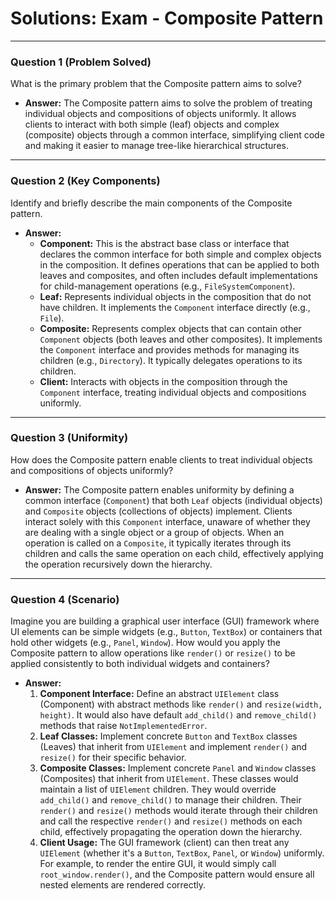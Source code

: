 
# Solutions: Exam - Composite Pattern

---

### Question 1 (Problem Solved)

What is the primary problem that the Composite pattern aims to solve?

-   **Answer:** The Composite pattern aims to solve the problem of treating individual objects and compositions of objects uniformly. It allows clients to interact with both simple (leaf) objects and complex (composite) objects through a common interface, simplifying client code and making it easier to manage tree-like hierarchical structures.

---

### Question 2 (Key Components)

Identify and briefly describe the main components of the Composite pattern.

-   **Answer:**
    -   **Component:** This is the abstract base class or interface that declares the common interface for both simple and complex objects in the composition. It defines operations that can be applied to both leaves and composites, and often includes default implementations for child-management operations (e.g., `FileSystemComponent`).
    -   **Leaf:** Represents individual objects in the composition that do not have children. It implements the `Component` interface directly (e.g., `File`).
    -   **Composite:** Represents complex objects that can contain other `Component` objects (both leaves and other composites). It implements the `Component` interface and provides methods for managing its children (e.g., `Directory`). It typically delegates operations to its children.
    -   **Client:** Interacts with objects in the composition through the `Component` interface, treating individual objects and compositions uniformly.

---

### Question 3 (Uniformity)

How does the Composite pattern enable clients to treat individual objects and compositions of objects uniformly?

-   **Answer:** The Composite pattern enables uniformity by defining a common interface (`Component`) that both `Leaf` objects (individual objects) and `Composite` objects (collections of objects) implement. Clients interact solely with this `Component` interface, unaware of whether they are dealing with a single object or a group of objects. When an operation is called on a `Composite`, it typically iterates through its children and calls the same operation on each child, effectively applying the operation recursively down the hierarchy.

---

### Question 4 (Scenario)

Imagine you are building a graphical user interface (GUI) framework where UI elements can be simple widgets (e.g., `Button`, `TextBox`) or containers that hold other widgets (e.g., `Panel`, `Window`). How would you apply the Composite pattern to allow operations like `render()` or `resize()` to be applied consistently to both individual widgets and containers?

-   **Answer:**
    1.  **Component Interface:** Define an abstract `UIElement` class (Component) with abstract methods like `render()` and `resize(width, height)`. It would also have default `add_child()` and `remove_child()` methods that raise `NotImplementedError`.
    2.  **Leaf Classes:** Implement concrete `Button` and `TextBox` classes (Leaves) that inherit from `UIElement` and implement `render()` and `resize()` for their specific behavior.
    3.  **Composite Classes:** Implement concrete `Panel` and `Window` classes (Composites) that inherit from `UIElement`. These classes would maintain a list of `UIElement` children. They would override `add_child()` and `remove_child()` to manage their children. Their `render()` and `resize()` methods would iterate through their children and call the respective `render()` and `resize()` methods on each child, effectively propagating the operation down the hierarchy.
    4.  **Client Usage:** The GUI framework (client) can then treat any `UIElement` (whether it's a `Button`, `TextBox`, `Panel`, or `Window`) uniformly. For example, to render the entire GUI, it would simply call `root_window.render()`, and the Composite pattern would ensure all nested elements are rendered correctly.

